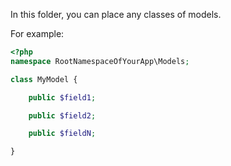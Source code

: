 In this folder, you can place any classes of models.

For example:

```php
<?php
namespace RootNamespaceOfYourApp\Models;

class MyModel {

    public $field1;

    public $field2;

    public $fieldN;

}
```